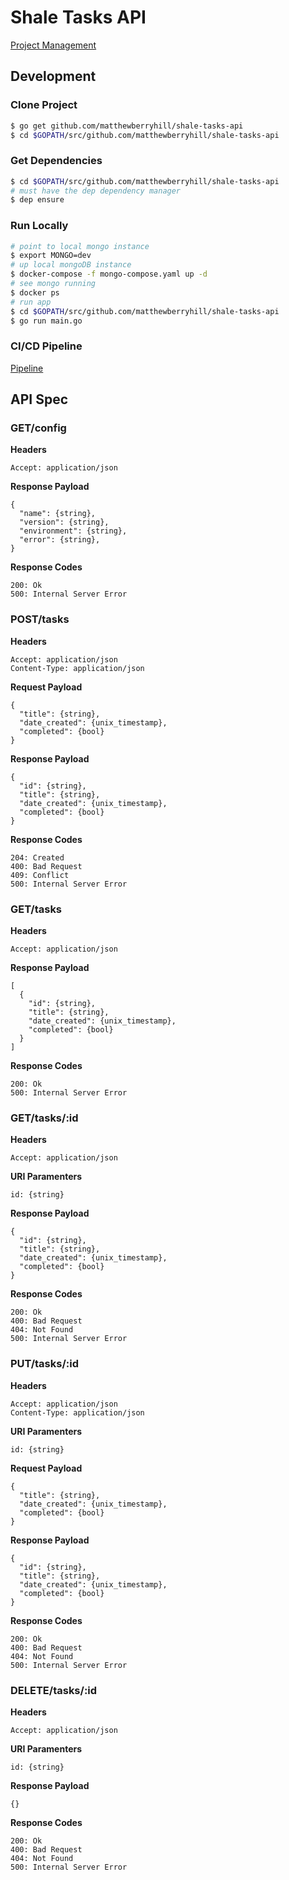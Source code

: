 # Shale Tasks API

[Project Management](https://github.com/orgs/matthewberryhill/projects/1)

## Development

### Clone Project

```bash
$ go get github.com/matthewberryhill/shale-tasks-api
$ cd $GOPATH/src/github.com/matthewberryhill/shale-tasks-api
```

### Get Dependencies

```bash
$ cd $GOPATH/src/github.com/matthewberryhill/shale-tasks-api
# must have the dep dependency manager
$ dep ensure
```

### Run Locally
 
```bash
# point to local mongo instance
$ export MONGO=dev
# up local mongoDB instance
$ docker-compose -f mongo-compose.yaml up -d
# see mongo running
$ docker ps
# run app
$ cd $GOPATH/src/github.com/matthewberryhill/shale-tasks-api
$ go run main.go
```

### CI/CD Pipeline

[Pipeline](https://travis-ci.org/matthewberryhill/shale-tasks-api)

## API Spec

### GET/config

**Headers**

```text
Accept: application/json
```

**Response Payload**

```
{
  "name": {string},
  "version": {string},
  "environment": {string},
  "error": {string},
}
```

**Response Codes**

```text
200: Ok
500: Internal Server Error
```

### POST/tasks

**Headers**

```text
Accept: application/json
Content-Type: application/json
```

**Request Payload**

```
{
  "title": {string},
  "date_created": {unix_timestamp},
  "completed": {bool}
}
```

**Response Payload**

```
{
  "id": {string},
  "title": {string},
  "date_created": {unix_timestamp},
  "completed": {bool}
}
```

**Response Codes**

```text
204: Created
400: Bad Request
409: Conflict
500: Internal Server Error
```

### GET/tasks

**Headers**

```text
Accept: application/json
```

**Response Payload**

```
[
  {
    "id": {string},
    "title": {string},
    "date_created": {unix_timestamp},
    "completed": {bool}
  }
]
```

**Response Codes**

```text
200: Ok
500: Internal Server Error
```

### GET/tasks/:id

**Headers**

```text
Accept: application/json
```

**URI Paramenters**

```text
id: {string}
```

**Response Payload**

```
{
  "id": {string},
  "title": {string},
  "date_created": {unix_timestamp},
  "completed": {bool}
}
```

**Response Codes**

```text
200: Ok
400: Bad Request
404: Not Found
500: Internal Server Error
```

### PUT/tasks/:id

**Headers**

```text
Accept: application/json
Content-Type: application/json
```

**URI Paramenters**

```text
id: {string}
```

**Request Payload**

```
{
  "title": {string},
  "date_created": {unix_timestamp},
  "completed": {bool}
}
```

**Response Payload**

```
{
  "id": {string},
  "title": {string},
  "date_created": {unix_timestamp},
  "completed": {bool}
}
```

**Response Codes**

```text
200: Ok
400: Bad Request
404: Not Found
500: Internal Server Error
```

### DELETE/tasks/:id

**Headers**

```text
Accept: application/json
```

**URI Paramenters**

```text
id: {string}
```

**Response Payload**

```
{}
```

**Response Codes**

```text
200: Ok
400: Bad Request
404: Not Found
500: Internal Server Error
```
